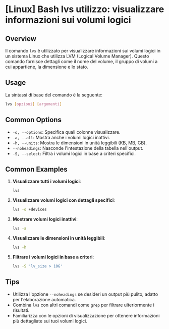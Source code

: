 # [Linux] Bash lvs utilizzo: visualizzare informazioni sui volumi logici

## Overview
Il comando `lvs` è utilizzato per visualizzare informazioni sui volumi logici in un sistema Linux che utilizza LVM (Logical Volume Manager). Questo comando fornisce dettagli come il nome del volume, il gruppo di volumi a cui appartiene, la dimensione e lo stato.

## Usage
La sintassi di base del comando è la seguente:

```bash
lvs [opzioni] [argomenti]
```

## Common Options
- `-o, --options`: Specifica quali colonne visualizzare.
- `-a, --all`: Mostra anche i volumi logici inattivi.
- `-h, --units`: Mostra le dimensioni in unità leggibili (KB, MB, GB).
- `--noheadings`: Nasconde l'intestazione della tabella nell'output.
- `-S, --select`: Filtra i volumi logici in base a criteri specifici.

## Common Examples

1. **Visualizzare tutti i volumi logici**:
   ```bash
   lvs
   ```

2. **Visualizzare volumi logici con dettagli specifici**:
   ```bash
   lvs -o +devices
   ```

3. **Mostrare volumi logici inattivi**:
   ```bash
   lvs -a
   ```

4. **Visualizzare le dimensioni in unità leggibili**:
   ```bash
   lvs -h
   ```

5. **Filtrare i volumi logici in base a criteri**:
   ```bash
   lvs -S 'lv_size > 10G'
   ```

## Tips
- Utilizza l'opzione `--noheadings` se desideri un output più pulito, adatto per l'elaborazione automatica.
- Combina `lvs` con altri comandi come `grep` per filtrare ulteriormente i risultati.
- Familiarizza con le opzioni di visualizzazione per ottenere informazioni più dettagliate sui tuoi volumi logici.